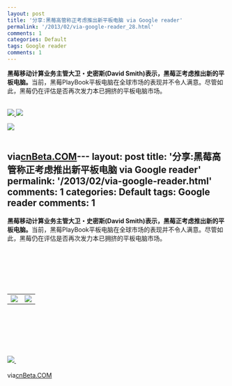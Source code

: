 ```yaml
---
layout: post
title: '分享:黑莓高管称正考虑推出新平板电脑 via Google reader'
permalink: '/2013/02/via-google-reader_28.html'
comments: 1
categories: Default
tags: Google reader
comments: 1
---
```

<div xmlns="http://www.w3.org/1999/xhtml"><b>黑莓移动计算业务主管大卫・史密斯(David Smith)表示，黑莓正考虑推出新的平板电脑。</b>当前，黑莓PlayBook平板电脑在全球市场的表现并不令人满意。尽管如此，黑莓仍在评估是否再次发力本已拥挤的平板电脑市场。<img border="0" height="1" src="http://cnbeta.feedsportal.com/c/34306/f/624776/s/2910338a/mf.gif" width="1"/></div>

<div></div>

<table border="0"></table>

<tr></tr>

<td valign="middle"><a href="http://share.feedsportal.com/viral/sendEmail.cfm?lang=en&amp;title=%E9%BB%91%E8%8E%93%E9%AB%98%E7%AE%A1%E7%A7%B0%E6%AD%A3%E8%80%83%E8%99%91%E6%8E%A8%E5%87%BA%E6%96%B0%E5%B9%B3%E6%9D%BF%E7%94%B5%E8%84%91&amp;link=http%3A%2F%2Fwww.cnbeta.com%2Farticles%2F228053.htm"><img border="0" src="http://res3.feedsportal.com/images/emailthis2.gif"/> </a> </td>

<td valign="middle"><a href="http://res.feedsportal.com/viral/bookmark.cfm?title=%E9%BB%91%E8%8E%93%E9%AB%98%E7%AE%A1%E7%A7%B0%E6%AD%A3%E8%80%83%E8%99%91%E6%8E%A8%E5%87%BA%E6%96%B0%E5%B9%B3%E6%9D%BF%E7%94%B5%E8%84%91&amp;link=http%3A%2F%2Fwww.cnbeta.com%2Farticles%2F228053.htm"><img border="0" src="http://res3.feedsportal.com/images/bookmark.gif"/> </a> </td>

<a href="http://da.feedsportal.com/r/159490194284/u/31/f/624776/c/34306/s/2910338a/a2.htm"><img border="0" src="http://da.feedsportal.com/r/159490194284/u/31/f/624776/c/34306/s/2910338a/a2.img"/> </a>

<img border="0" height="1" src="http://pi.feedsportal.com/r/159490194284/u/31/f/624776/c/34306/s/2910338a/a2t.img" width="1"/>

via[cnBeta.COM](http://www.cnbeta.com/articles/228053.htm)---
layout: post
title: '分享:黑莓高管称正考虑推出新平板电脑 via Google reader'
permalink: '/2013/02/via-google-reader.html'
comments: 1
categories: Default
tags: Google reader
comments: 1
---
<div xmlns="http://www.w3.org/1999/xhtml"><b>黑莓移动计算业务主管大卫・史密斯(David Smith)表示，黑莓正考虑推出新的平板电脑。</b>当前，黑莓PlayBook平板电脑在全球市场的表现并不令人满意。尽管如此，黑莓仍在评估是否再次发力本已拥挤的平板电脑市场。<img border="0" height="1" src="http://cnbeta.feedsportal.com/c/34306/f/624776/s/2910338a/mf.gif" width="1"/><br/><div><br/><table border="0"><br/><tr><br/><td valign="middle"><a href="http://share.feedsportal.com/viral/sendEmail.cfm?lang=en&amp;title=%E9%BB%91%E8%8E%93%E9%AB%98%E7%AE%A1%E7%A7%B0%E6%AD%A3%E8%80%83%E8%99%91%E6%8E%A8%E5%87%BA%E6%96%B0%E5%B9%B3%E6%9D%BF%E7%94%B5%E8%84%91&amp;link=http%3A%2F%2Fwww.cnbeta.com%2Farticles%2F228053.htm"><img border="0" src="http://res3.feedsportal.com/images/emailthis2.gif"/> </a> </td><br/><td valign="middle"><a href="http://res.feedsportal.com/viral/bookmark.cfm?title=%E9%BB%91%E8%8E%93%E9%AB%98%E7%AE%A1%E7%A7%B0%E6%AD%A3%E8%80%83%E8%99%91%E6%8E%A8%E5%87%BA%E6%96%B0%E5%B9%B3%E6%9D%BF%E7%94%B5%E8%84%91&amp;link=http%3A%2F%2Fwww.cnbeta.com%2Farticles%2F228053.htm"><img border="0" src="http://res3.feedsportal.com/images/bookmark.gif"/> </a> </td><br/></tr><br/></table><br/></div><br/><br/><br/><br/><br/><a href="http://da.feedsportal.com/r/159490194284/u/31/f/624776/c/34306/s/2910338a/a2.htm"><img border="0" src="http://da.feedsportal.com/r/159490194284/u/31/f/624776/c/34306/s/2910338a/a2.img"/> </a><img border="0" height="1" src="http://pi.feedsportal.com/r/159490194284/u/31/f/624776/c/34306/s/2910338a/a2t.img" width="1"/><br/><br/>via<a href="http://www.cnbeta.com/articles/228053.htm">cnBeta.COM</a></div>